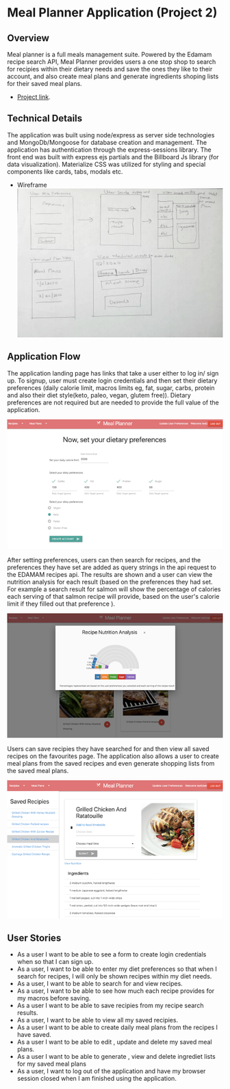 # Meal Planner Application (Project 2)

## Overview

Meal planner is a full meals management suite. Powered by the Edamam recipe search API, Meal Planner provides users a one stop shop to search for recipies within their dietary needs and save the ones they like to their account, and also create meal plans and generate ingredients shoping lists for their saved meal plans.

- [Project link](https://love-project2.herokuapp.com/).

## Technical Details

The application was built using node/express as server side technologies and MongoDb/Mongoose for database creation and management. The application has authentication through the express-sessions library. The front end was built with express ejs partials and the Billboard Js library (for data visualization). Materialize CSS was utilized for styling and special components like cards, tabs, modals etc.

- Wireframe
  ![](./public/images/frame.jpg)

## Application Flow

The application landing page has links that take a user either to log in/ sign up. To signup, user must create login credentials and then set their dietary preferences (daily calorie limit, macros limits eg, fat, sugar, carbs, protein and also their diet style(keto, paleo, vegan, glutem free)). Dietary preferences are not required but are needed to provide the full value of the application.

![](./public/images/pref.png)

After setting preferences, users can then search for recipes, and the preferences they have set are added as query strings in the api request to the EDAMAM recipes api. The results are shown and a user can view the nutrition analysis for each result (based on the preferences they had set. For example a search result for salmon will show the percentage of calories each serving of that salmon recipe will provide, based on the user's calorie limit if they filled out that preference ).

![](./public/images/analysis.png)

Users can save recipies they have searched for and then view all saved recipes on the favourites page. The application also allows a user to create meal plans from the saved recipes and even generate shopping lists from the saved meal plans.

![](./public/images/schedule.png)

## User Stories

- As a user I want to be able to see a form to create login credentials when so that I can sign up.
- As a user, I want to be able to enter my diet preferences so that when I search for recipes, I will only be shown recipes within my diet needs.
- As a user, I want to be able to search for and view recipes.
- As a user, I want to be able to see how much each recipe provides for my macros before saving.
- As a user I want to be able to save recipies from my recipe search results.
- As a user, I want to be able to view all my saved recipies.
- As a user I want to be able to create daily meal plans from the recipes I have saved.
- As a user I want to be able to edit , update and delete my saved meal plans.
- As a user I want to be able to generate , view and delete ingrediet lists for my saved meal plans
- As a user, I want to log out of the application and have my browser session closed when I am finished using the application.
